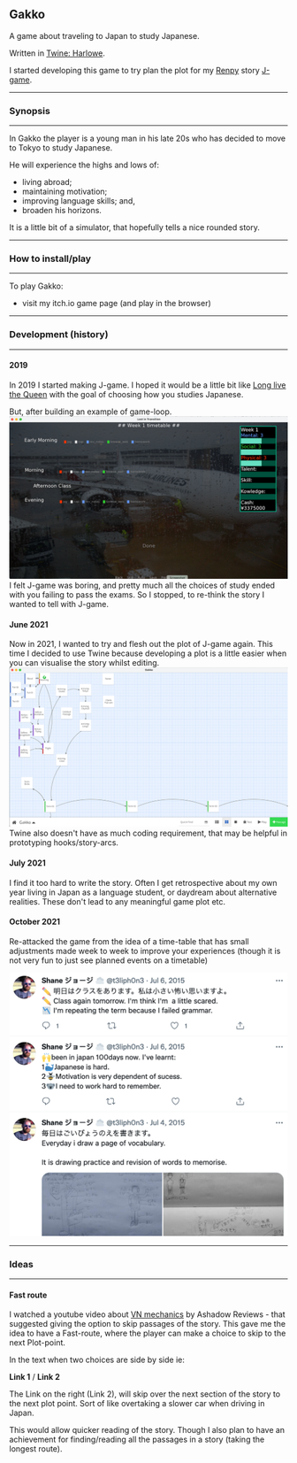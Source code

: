 ## Gakko ##

A game about traveling to Japan to study Japanese.

Written in [Twine: Harlowe](https://twine2.neocities.org/).

I started developing this game to try plan the plot for my [Renpy](https://www.renpy.org/doc/html/) story [J-game](https://github.com/SG-mancer/J-game). 


---
### Synopsis ###
---

In Gakko the player is a young man in his late 20s who has decided to move to Tokyo to study Japanese.

He will experience the highs and lows of:
* living abroad;
* maintaining motivation;
* improving language skills; and,
* broaden his horizons.

It is a little bit of a simulator, that hopefully tells a nice rounded story.


---
### How to install/play ##
---

To play Gakko:
* visit my itch.io game page (and play in the browser)


---
### Development (history) ###
---

#### 2019 ####
In 2019 I started making J-game. I hoped it would be a little bit like [Long live the Queen](https://games.renpy.org/game/long-live-the-queen) with the goal of choosing how you studies Japanese. 

But, after building an example of game-loop.
![J-game screenshot](j-game.png)
I felt J-game was boring, and pretty much all the choices of study ended with you failing to pass the exams. So I stopped, to re-think the story I wanted to tell with J-game.

#### June 2021 ####
Now in 2021, I wanted to try and flesh out the plot of J-game again. This time I decided to use Twine because developing a plot is a little easier when you can visualise the story whilst editing.
![Twine editor screenshot](twine.png)
Twine also doesn't have as much coding requirement, that may be helpful in prototyping hooks/story-arcs.

#### July 2021 ####
I find it too hard to write the story. Often I get retrospective about my own year living in Japan as a language student, or daydream about alternative realities. These don't lead to any meaningful game plot etc.

#### October 2021 ####
Re-attacked the game from the idea of a time-table that has small adjustments made week to week to improve your experiences (though it is not very fun to just see planned events on a timetable)

![Twitter screenshot from July 2015](Twitter-Jul2015.png)

---
### Ideas ###
---

#### Fast route ####
I watched a youtube video about [VN mechanics](https://youtu.be/SyAbYoC__ek?t=285) by Ashadow Reviews - that suggested giving the option to skip passages of the story. This gave me the idea to have a Fast-route, where the player can make a choice to skip to the next Plot-point.

In the text when two choices are side by side ie:

**Link 1** / **Link 2**

The Link on the right (Link 2), will skip over the next section of the story to the next plot point. Sort of like overtaking a slower car when driving in Japan.

This would allow quicker reading of the story. Though I also plan to have an achievement for finding/reading all the passages in a story (taking the longest route).
